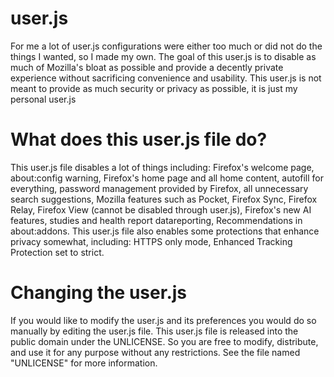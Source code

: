 # user.js
For me a lot of user.js configurations were either too much or did not do the things I wanted, so I made my own.
The goal of this user.js is to disable as much of Mozilla's bloat as possible and provide a decently private experience without sacrificing convenience and usability. 
This user.js is not meant to provide as much security or privacy as possible, it is just my personal user.js

# What does this user.js file do?
This user.js file disables a lot of things including: Firefox's welcome page, about:config warning, Firefox's home page and all home content, autofill for everything, password management provided by Firefox, all unnecessary search suggestions, Mozilla features such as Pocket, Firefox Sync, Firefox Relay, Firefox View (cannot be disabled through user.js), Firefox's new AI features, studies and health report datareporting, Recommendations in about:addons.
This user.js file also enables some protections that enhance privacy somewhat, including: HTTPS only mode, Enhanced Tracking Protection set to strict.

# Changing the user.js
If you would like to modify the user.js and its preferences you would do so manually by editing the user.js file. This user.js file is released into the public domain under the UNLICENSE. So you are free to modify, distribute, and use it for any purpose without any restrictions. See the file named "UNLICENSE" for more information.
